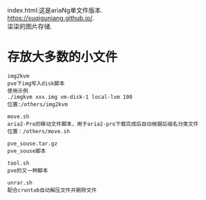 index.html:这是ariaNg单文件版本.  
https://suqiguniang.github.io/.  
柒柒的图片存储.  

# 存放大多数的小文件


```
img2kvm
pve下img写入disk脚本
使用示例
./imgkvm xxx.img vm-disk-1 local-lvm 100
位置:/others/img2kvm
```

```
move.sh
aria2-Pro的移动文件脚本，用于aria2-pro下载完成后自动根据后缀名分类文件
位置：/others/move.sh
```

```
pve_souse.tar.gz
pve_souse脚本
```

```
tool.sh
pve的又一种脚本
```

```
unrar.sh
配合crontab自动解压文件并删除文件
```